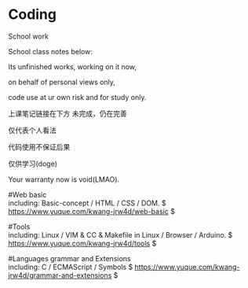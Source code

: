 # Coding
School work 

School class notes below: 

Its unfinished works, working on it now, 

on behalf of personal views only, 

code use at ur own risk and for study only.

上课笔记链接在下方
未完成，仍在完善

仅代表个人看法

代码使用不保证后果

仅供学习(doge)

Your warranty now is void(LMAO).



#Web basic         
including: Basic-concept / HTML / CSS / DOM.
$ https://www.yuque.com/kwang-jrw4d/web-basic $


#Tools       
including: Linux / VIM & CC & Makefile in Linux / Browser / Arduino.
$ https://www.yuque.com/kwang-jrw4d/tools $

#Languages grammar and Extensions        
including: C / ECMAScript / Symbols
$ https://www.yuque.com/kwang-jrw4d/grammar-and-extensions $
 
